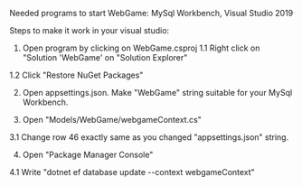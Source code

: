 Needed programs to start WebGame: MySql Workbench, Visual Studio 2019

Steps to make it work in your visual studio:

1. Open program by clicking on WebGame.csproj
1.1 Right click on "Solution 'WebGame' on "Solution Explorer"

1.2 Click "Restore NuGet Packages"

2. Open appsettings.json. Make "WebGame" string suitable for your MySql Workbench.

3. Open "Models/WebGame/webgameContext.cs"

3.1 Change row 46 exactly same as you changed "appsettings.json" string.

4. Open "Package Manager Console" 

4.1 Write "dotnet ef database update --context webgameContext"
